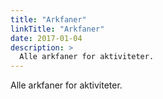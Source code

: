 ```yaml
---
title: "Arkfaner"
linkTitle: "Arkfaner"
date: 2017-01-04
description: >
  Alle arkfaner for aktiviteter.
---
```

Alle arkfaner for aktiviteter.